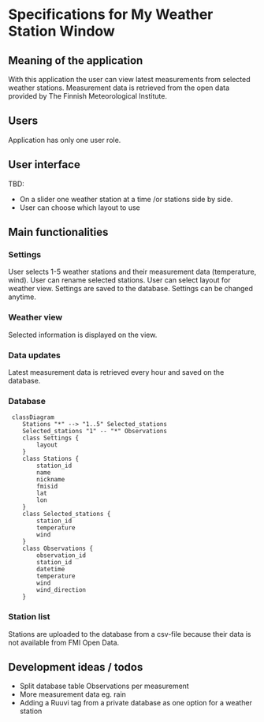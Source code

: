 # Specifications for My Weather Station Window

## Meaning of the application

With this application the user can view latest measurements from selected weather stations. Measurement data is retrieved from the open data provided by The Finnish Meteorological Institute.

## Users

Application has only one user role.

## User interface

TBD:
- On a slider one weather station at a time /or stations side by side.
- User can choose which layout to use

## Main functionalities

### Settings

User selects 1-5 weather stations and their measurement data (temperature, wind). User can rename selected stations. User can select layout for weather view. Settings are saved to the database. Settings can be changed anytime.

### Weather view

Selected information is displayed on the view.

### Data updates 

Latest measurement data is retrieved every hour and saved on the database.

### Database

```mermaid
 classDiagram
    Stations "*" --> "1..5" Selected_stations
    Selected_stations "1" -- "*" Observations
    class Settings {
        layout
    }
    class Stations {
        station_id
        name
        nickname
        fmisid
        lat
        lon
    }
    class Selected_stations {
        station_id
        temperature
        wind
    }
    class Observations {
        observation_id
        station_id
        datetime
        temperature
        wind
        wind_direction
    }

```
### Station list
Stations are uploaded to the database from a csv-file because their data is not available from FMI Open Data.

## Development ideas / todos
- Split database table Observations per measurement
- More measurement data eg. rain
- Adding a Ruuvi tag from a private database as one option for a weather station
